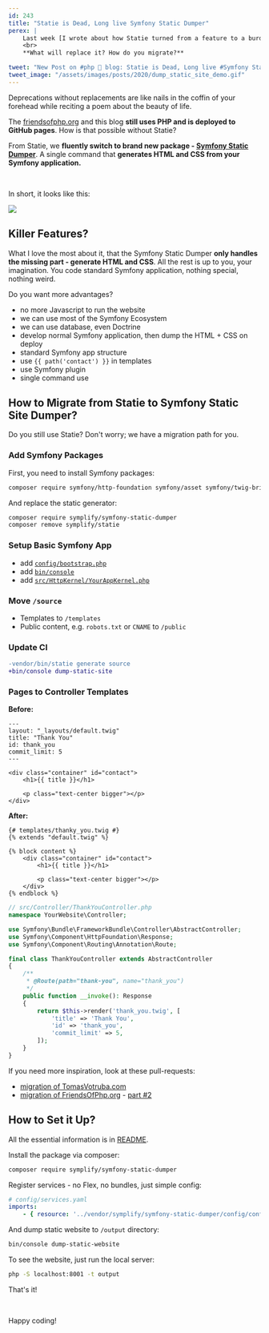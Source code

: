 ```yaml
---
id: 243
title: "Statie is Dead, Long live Symfony Static Dumper"
perex: |
    Last week [I wrote about how Statie turned from a feature to a burden](/blog/2020/03/09/art-of-letting-go/) and why we had to let it go.
    <br>
    **What will replace it? How do you migrate?**

tweet: "New Post on #php 🐘 blog: Statie is Dead, Long live #Symfony Static Dumper"
tweet_image: "/assets/images/posts/2020/dump_static_site_demo.gif"
---
```


Deprecations without replacements are like nails in the coffin of your forehead while reciting a poem about the beauty of life.

The [friendsofphp.org](https://github.com/tomasvotruba/friendsofphp.org) and this blog **still uses PHP and is deployed to GitHub pages**. How is that possible without Statie?

From Statie, we **fluently switch to brand new package - [Symfony Static Dumper](https://github.com/symplify/symfony-static-dumper)**. A single command that **generates HTML and CSS from your Symfony application.**

<br>

In short, it looks like this:

<img src="/assets/images/posts/2020/dump_static_site_demo.gif" class="img-thumbnail">

<br>

## Killer Features?

What I love the most about it, that the Symfony Static Dumper **only handles the missing part - generate HTML and CSS**. All the rest is up to you, your imagination. You code standard Symfony application, nothing special, nothing weird.

Do you want more advantages?

- no more Javascript to run the website <em class="fas fa-fw fa-lg fa-check text-success"></em>
- we can use most of the Symfony Ecosystem <em class="fas fa-fw fa-lg fa-check text-success"></em>
- we can use database, even Doctrine <em class="fas fa-fw fa-lg fa-check text-success"></em>
- develop normal Symfony application, then dump the HTML + CSS on deploy <em class="fas fa-fw fa-lg fa-check text-success"></em>
- standard Symfony app structure <em class="fas fa-fw fa-lg fa-check text-success"></em>
- use `{{ path('contact') }}` in templates <em class="fas fa-fw fa-lg fa-check text-success"></em>
- use Symfony plugin <em class="fas fa-fw fa-lg fa-check text-success"></em>
- single command use <em class="fas fa-fw fa-lg fa-check text-success"></em>


## How to Migrate from Statie to Symfony Static Site Dumper?

Do you still use Statie? Don't worry; we have a migration path for you.

### Add Symfony Packages

First, you need to install Symfony packages:

```bash
composer require symfony/http-foundation symfony/asset symfony/twig-bridge symfony/twig-bundle symfony/flex symfony/framework-bundle symfony/dotenv doctrine/cache erusev/parsedown-extra
```

And replace the static generator:

```bash
composer require symplify/symfony-static-dumper
composer remove symplify/statie
```

### Setup Basic Symfony App

- add [`config/bootstrap.php`](https://github.com/symfony/demo/blob/master/config/bootstrap.php)
- add [`bin/console`](https://github.com/symfony/demo/blob/master/bin/console)
- add [`src/HttpKernel/YourAppKernel.php`](https://github.com/TomasVotruba/friendsofphp.org/blob/master/src/HttpKernel/FopKernel.php)

### Move `/source`

- Templates to `/templates`
- Public content, e.g. `robots.txt` or `CNAME` to `/public`

### Update CI

```diff
-vendor/bin/statie generate source
+bin/console dump-static-site
```

### Pages to Controller Templates

**Before:**

```twig
---
layout: "_layouts/default.twig"
title: "Thank You"
id: thank_you
commit_limit: 5
---

<div class="container" id="contact">
    <h1>{{ title }}</h1>

    <p class="text-center bigger"></p>
</div>
```


**After:**

```twig
{# templates/thanky_you.twig #}
{% extends "default.twig" %}

{% block content %}
    <div class="container" id="contact">
        <h1>{{ title }}</h1>

        <p class="text-center bigger"></p>
    </div>
{% endblock %}
```

```php
// src/Controller/ThankYouController.php
namespace YourWebsite\Controller;

use Symfony\Bundle\FrameworkBundle\Controller\AbstractController;
use Symfony\Component\HttpFoundation\Response;
use Symfony\Component\Routing\Annotation\Route;

final class ThankYouController extends AbstractController
{
    /**
     * @Route(path="thank-you", name="thank_you")
     */
    public function __invoke(): Response
    {
        return $this->render('thank_you.twig', [
            'title' => 'Thank You',
            'id' => 'thank_you',
            'commit_limit' => 5,
        ]);
    }
}
```

If you need more inspiration, look at these pull-requests:

- [migration of TomasVotruba.com](https://github.com/TomasVotruba/tomasvotruba.com/pull/940)
- [migration of FriendsOfPhp.org](https://github.com/TomasVotruba/friendsofphp.org/pull/162) - [part #2](https://github.com/TomasVotruba/friendsofphp.org/pull/169)

## How to Set it Up?

All the essential information is in [README](https://github.com/symplify/symfony-static-dumper).

Install the package via composer:

```bash
composer require symplify/symfony-static-dumper
```

Register services - no Flex, no bundles, just simple config:

```yaml
# config/services.yaml
imports:
    - { resource: '../vendor/symplify/symfony-static-dumper/config/config.yaml' }
```

And dump static website to `/output` directory:

```bash
bin/console dump-static-website
```

To see the website, just run the local server:

```bash
php -S localhost:8001 -t output
```

That's it!

<br>

Happy coding!
